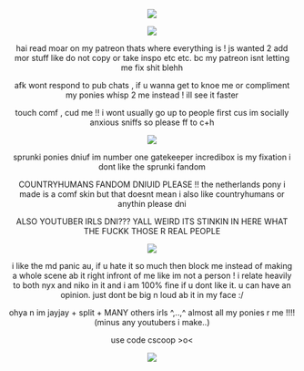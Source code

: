 <p align="center">
<img src="https://gifcity.carrd.co/assets/images/gallery135/c6aa41fb.gif?v=47652796"/>
  </p>
<p align="center">
<img src="https://gifcity.carrd.co/assets/images/gallery42/276c8870.gif?v=47652796"/>
  </p>
  <p align="center">
hai read moar on my patreon thats where everything is ! js wanted 2 add mor stuff like do not copy or take inspo etc etc. bc my patreon isnt letting me fix shit blehh
     </p>
<p align="center">
afk wont respond to pub chats , if u wanna get to knoe me or compliment my ponies whisp 2 me instead ! ill see it faster
   </p>
<p align="center">
touch comf , cud me !! i wont usually go up to people first cus im socially anxious sniffs so please ff to c+h
   </p>
<p align="center">
<img src="https://gifcity.carrd.co/assets/images/gallery42/276c8870.gif?v=47652796"/>
  </p>
  <p align="center">
sprunki ponies dniuf im number one gatekeeper incredibox is my fixation i dont like the sprunki fandom
    </p>
<p align="center">
COUNTRYHUMANS FANDOM DNIUID PLEASE !! the netherlands pony i made is a comf skin but that doesnt mean i also like countryhumans or anythin please dni  
  </p>
<p align="center">
ALSO YOUTUBER IRLS DNI??? YALL WEIRD ITS STINKIN IN HERE WHAT THE FUCKK THOSE R REAL PEOPLE
  </p>
  <p align="center">
<img src="https://gifcity.carrd.co/assets/images/gallery42/276c8870.gif?v=47652796"/>
  </p>
<p align="center">
i like the md panic au, if u hate it so much then block me instead of making a whole scene ab it right infront of me like im not a person ! i relate heavily to both nyx and niko in it and i am 100% fine if u dont like it. u can have an opinion. just dont be big n loud ab it in my face :/
  </p>
<p align="center">
ohya n im jayjay + split + MANY others irls ^,..,^ almost all my ponies r me !!!! (minus any youtubers i make..)
  </p>
<p align="center">
use code cscoop >o<
  </p>       
<p align="center">
<img src="https://media.discordapp.net/attachments/1079439533323591700/1295393699215183952/image.png?ex=671c54a5&is=671b0325&hm=b5fad02de3d5de935aa0e6dbc105ef5f01b6834a4108f8fca6420e3d45a494e2&=&format=webp&quality=lossless&width=520&height=345"/>
</p>

